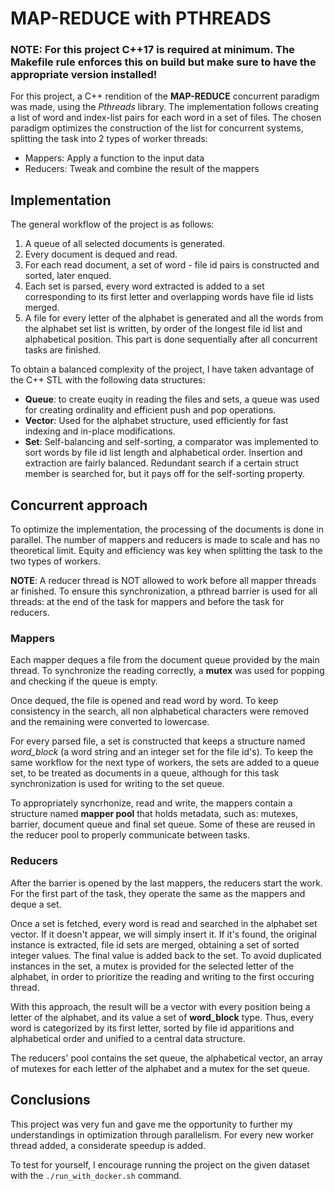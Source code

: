 # MAP-REDUCE with PTHREADS

### NOTE: For this project C++17 is required at minimum. The Makefile rule enforces this on build but make sure to have the appropriate version installed!

For this project, a C++ rendition of the **MAP-REDUCE** concurrent paradigm was made, using the *Pthreads* library. The implementation follows creating a list of word and index-list pairs for each word in a set of files. The chosen paradigm optimizes the construction of the list for concurrent systems, splitting the task into 2 types of worker threads:
- Mappers: Apply a function to the input data
- Reducers: Tweak and combine the result of the mappers

## Implementation

The general workflow of the project is as follows:
1. A queue of all selected documents is generated.
2. Every document is dequed and read.
3. For each read document, a set of word - file id pairs is constructed and sorted, later enqued.
4. Each set is parsed, every word extracted is added to a set corresponding to its first letter and overlapping words have file id lists merged.
5. A file for every letter of the alphabet is generated and all the words from the alphabet set list is written, by order of the longest file id list and alphabetical position. This part is done sequentially after all concurrent tasks are finished.

To obtain a balanced complexity of the project, I have taken advantage of the C++ STL with the following data structures:
- **Queue**: to create euqity in reading the files and sets, a queue was used for creating ordinality and efficient push and pop operations.
- **Vector**: Used for the alphabet structure, used efficiently for fast indexing and in-place modifications.
- **Set**: Self-balancing and self-sorting, a comparator was implemented to sort words by file id list length and alphabetical order. Insertion and extraction are fairly balanced. Redundant search if a certain struct member is searched for, but it pays off for the self-sorting property.

## Concurrent approach

To optimize the implementation, the processing of the documents is done in parallel. The number of mappers and reducers is made to scale and has no theoretical limit. Equity and efficiency was key when splitting the task to the two types of workers.

**NOTE**: A reducer thread is NOT allowed to work before all mapper threads ar finished. To ensure this synchronization, a pthread barrier is used for all threads: at the end of the task for mappers and before the task for reducers.

### Mappers

Each mapper deques a file from the document queue provided by the main thread. To synchronize the reading correctly, a **mutex** was used for popping and checking if the queue is empty.

Once dequed, the file is opened and read word by word. To keep consistency in the search, all non alphabetical characters were removed and the remaining were converted to lowercase.

For every parsed file, a set is constructed that keeps a structure named *word_block* (a word string and an integer set for the file id's). To keep the same workflow for the next type of workers, the sets are added to a queue set, to be treated as documents in a queue, although for this task synchronization is used for writing to the set queue.

To appropriately syncrhonize, read and write, the mappers contain a structure named **mapper pool** that holds metadata, such as: mutexes, barrier, document queue and final set queue. Some of these are reused in the reducer pool to properly communicate between tasks.

### Reducers

After the barrier is opened by the last mappers, the reducers start the work. For the first part of the task, they operate the same as the mappers and deque a set.

Once a set is fetched, every word is read and searched in the alphabet set vector. If it doesn't appear, we will simply insert it. If it's found, the original instance is extracted, file id sets are merged, obtaining a set of sorted integer values. The final value is added back to the set. To avoid duplicated instances in the set, a mutex is provided for the selected letter of the alphabet, in order to prioritize the reading and writing to the first occuring thread.

With this approach, the result will be a vector with every position being a letter of the alphabet, and its value a set of **word_block** type. Thus, every word is categorized by its first letter, sorted by file id apparitions and alphabetical order and unified to a central data structure.

The reducers' pool contains the set queue, the alphabetical vector, an array of mutexes for each letter of the alphabet and a mutex for the set queue.

## Conclusions

This project was very fun and gave me the opportunity to further my understandings in optimization through parallelism. For every new worker thread added, a considerate speedup is added.

To test for yourself, I encourage running the project on the given dataset with the `./run_with_docker.sh` command.